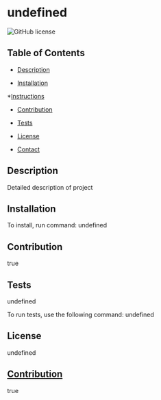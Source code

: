 # undefined
  ![GitHub license](https://img.shields.io/badge/license-MIT-blue.svg)


## Table of Contents

* [Description](*Description)

* [Installation](#Installation)

*[Instructions](*Instructions)

* [Contribution](#Contribution)

* [Tests](#Tests)

* [License](#License)

* [Contact](#Contact)


## Description
Detailed description of project

## Installation

To install, run command:
undefined

## Contribution
true

## Tests
undefined

To run tests, use the following command:
undefined

## License
undefined

## [Contribution](#Contribution)
true

  